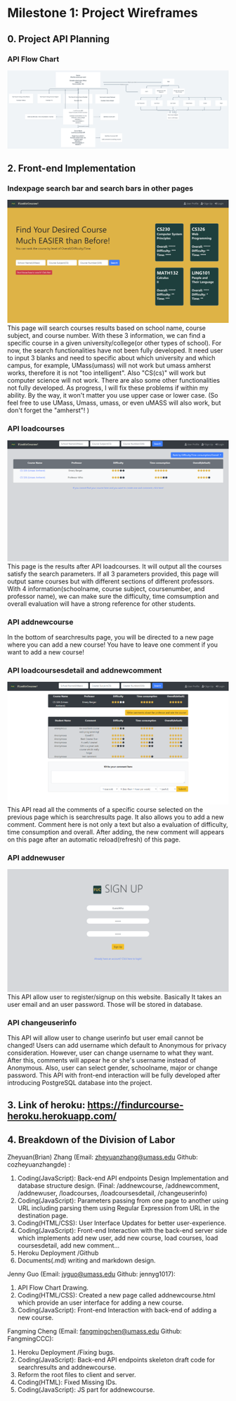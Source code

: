 # Milestone 1: Project Wireframes

## 0. Project API Planning
### API Flow Chart

![APIflowchart](other_imgs/APIflowchart.png)

## 2. Front-end Implementation
### Indexpage search bar and search bars in other pages
![search bar](screen_captures/index-m2.png)
This page will search courses results based on school name, course subject, and course number. With these 3 information, we can find a specific course in a given university/college(or other types of school). For now, the search functionalities have not been fully developed. It need user to input 3 blanks and need to specific about which university and which campus, for example, UMass(umass) will not work but umass amherst works, therefore it is not "too intelligent". Also "CS(cs)" will work but computer science will not work. There are also some other functionalities not fully developed. As progress, I will fix these problems if within my ability. By the way, it won't matter you use upper case or lower case. (So feel free to use UMass, Umass, umass, or even uMASS will also work, but don't forget the "amherst"! )
### API loadcourses
![search results](screen_captures/searchresults-m2.png) 
This page is the results after API loadcourses. It will output all the courses satisfy the search parameters. If all 3 parameters provided, this page will output same courses but with different sections of different professors. With 4 information(schoolname, course subject, coursenumber, and professor name), we can make sure the difficulty, time comsumption and overall evaluation will have a strong reference for other students. 
### API addnewcourse
In the bottom of searchresults page, you will be directed to a new page where you can add a new course! You have to leave one comment if you want to add a new course!
### API loadcoursesdetail and addnewcomment
![course detail](screen_captures/coursedetail-m2.png) 
This API read all the comments of a specific course selected on the previous page which is searchresults page. It also allows you to add a new comment. Comment here is not only a text but also a evaluation of difficulty, time consumption and overall. After adding, the new comment will appears on this page after an automatic reload(refresh) of this page.
### API addnewuser
![sign up](screen_captures/signup-m2.png)
This API allow user to register/signup on this website. Basically It takes an user email and an user password. Those will be stored in database.
### API changeuserinfo
This API will allow user to change userinfo but user email cannot be changed! Users can add username which default to Anonymous for privacy consideration. However, user can change username to what they want. After this, comments will appear he or she's username instead of Anonymous. Also, user can select gender, schoolname, major or change password. This API with front-end interaction will be fully developed after introducing PostgreSQL database into the project.
## 3. Link of heroku: https://findurcourse-heroku.herokuapp.com/
## 4. Breakdown of the Division of Labor

Zheyuan(Brian) Zhang (Email: zheyuanzhang@umass.edu Github: cozheyuanzhangde) :

 1. Coding(JavaScript): Back-end API endpoints Design Implementation and database structure design. (Final: /addnewcourse, /addnewcomment, /addnewuser, /loadcourses, /loadcoursesdetail, /changeuserinfo)
 2. Coding(JavaScript): Parameters passing from one page to another using URL including parsing them using Regular Expression from URL in the destination page.
 3. Coding(HTML/CSS): User Interface Updates for better user-experience.
 4. Coding(JavaScript): Front-end Interaction with the back-end server side which implements add new user, add new course, load courses, load coursesdetail, add new comment...
 5. Heroku Deployment /Github
 6. Documents(.md) writing and markdown design.

Jenny Guo (Email: jyguo@umass.edu Github: jennyg1017):
1. API Flow Chart Drawing.
2. Coding(HTML/CSS): Created a new page called addnewcourse.html which provide an user interface for adding a new course.
3. Coding(JavaScript): Front-end Interaction with back-end of adding a new course.


Fangming Cheng (Email: fangmingchen@umass.edu Github: FangmingCCC):
1. Heroku Deployment /Fixing bugs.
2. Coding(JavaScript): Back-end API endpoints skeleton draft code for searchresults and addnewcourse.
3. Reform the root files to client and server.
4. Coding(HTML): Fixed Missing IDs.
5. Coding(JavaScript): JS part for addnewcourse.